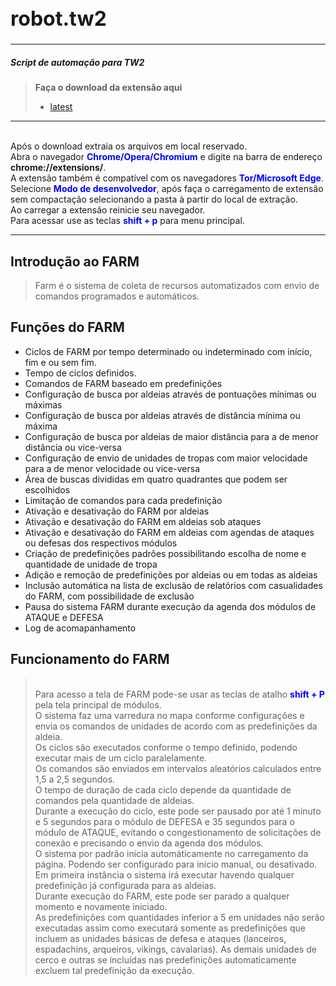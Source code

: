 <h1 style="font-size:32px;">robot.tw2</h1>
<hr>
<h5>Script de automação para TW2</h5>
<blockquote>
  <p>
    <b>Faça o download da extensão aqui</b>
    <ul>
        <li><a href="https://github.com/MendelssohnTW/robot.tw2/raw/master/extension/extension_app.rar">latest</a></li>
    </ul>
  </p>
</blockquote>
<hr>
  <p>
    <br> Após o download extraia os arquivos em local reservado.
    <br> Abra o navegador <b style="color:blue;">Chrome/Opera/Chromium</b> e digite na barra de endereço <b>chrome://extensions/</b>.
    <br> A extensão também é compatível com os navegadores <b style="color:blue;">Tor/Microsoft Edge</b>.
    <br> Selecione <b style="color:blue;">Modo de desenvolvedor</b>, após faça o carregamento de extensão sem compactação selecionando a pasta à partir do local de extração.
    <br> Ao carregar a extensão reinicie seu navegador.
    <br> Para acessar use as teclas <b style="color:blue;">shift + p</b> para menu principal.
  </p>
<hr>

<h2 id="introdution">Introdução ao FARM</h2>
<blockquote>
<p>
Farm é o sistema de coleta de recursos automatizados com envio de comandos programados e automáticos.
</p>
</blockquote>

<h2 id="functions">Funções do FARM</h2>

<ul>
    <li>Ciclos de FARM por tempo determinado ou indeterminado com início, fim e ou sem fim.</li>
    <li>Tempo de ciclos definidos.</li>
    <li>Comandos de FARM baseado em predefinições</li>
    <li>Configuração de busca por aldeias através de pontuações mínimas ou máximas</li>
    <li>Configuração de busca por aldeias através de distância mínima ou máxima</li>
    <li>Configuração de busca por aldeias de maior distância para a de menor distância ou vice-versa</li>
    <li>Configuração de envio de unidades de tropas com maior velocidade para a de menor velocidade ou vice-versa</li>
    <li>Área de buscas divididas em quatro quadrantes que podem ser escolhidos</li>
    <li>Limitação de comandos para cada predefinição</li>
    <li>Ativação e desativação do FARM por aldeias</li>
    <li>Ativação e desativação do FARM em aldeias sob ataques</li>
    <li>Ativação e desativação do FARM em aldeias com agendas de ataques ou defesas dos respectivos módulos</li>
    <li>Criação de predefinições padrões possibilitando escolha de nome e quantidade de unidade de tropa</li>
    <li>Adição e remoção de predefinições por aldeias ou em todas as aldeias</li>
    <li>Inclusão automática na lista de exclusão de relatórios com casualidades do FARM, com possibilidade de exclusão</li>
    <li>Pausa do sistema FARM durante execução da agenda dos módulos de ATAQUE e DEFESA</li>
    <li>Log de acomapanhamento</li>
</ul>

<h2 id="operation">Funcionamento do FARM</h2>
<blockquote>
    <br>Para acesso a tela de FARM pode-se usar as teclas de atalho <b style="color:blue;">shift + P</b> pela tela principal de módulos.
    <br>O sistema faz uma varredura no mapa conforme configurações e envia os comandos de unidades de acordo com as predefinições da aldeia. 
    <br>Os ciclos são executados conforme o tempo definido, podendo executar mais de um ciclo paralelamente. 
    <br>Os comandos são enviados em intervalos aleatórios calculados entre 1,5 a 2,5 segundos.
    <br>O tempo de duração de cada ciclo depende da quantidade de comandos pela quantidade de aldeias.
    <br>Durante a execução do ciclo, este pode ser pausado por até 1 minuto e 5 segundos para o módulo de DEFESA e 35 segundos para o módulo de ATAQUE, evitando o congestionamento de solicitações de conexão e precisando o envio da agenda dos módulos.
    <br>O sistema por padrão inicia automáticamente no carregamento da página. Podendo ser configurado para inicio manual, ou desativado.
    <br>Em primeira instância o sistema irá executar havendo qualquer predefinição já configurada para as aldeias.
    <br>Durante execução do FARM, este pode ser parado a qualquer momento e novamente iniciado.
    <br>As predefinições com quantidades inferior a 5 em unidades não serão executadas assim como executará somente as predefinições que incluem as unidades básicas de defesa e ataques (lanceiros, espadachins, arqueiros, vikings, cavalarias). As demais unidades de cerco e outras se incluídas nas predefinições automaticamente excluem tal predefinição da execução. 
</blockquote>

